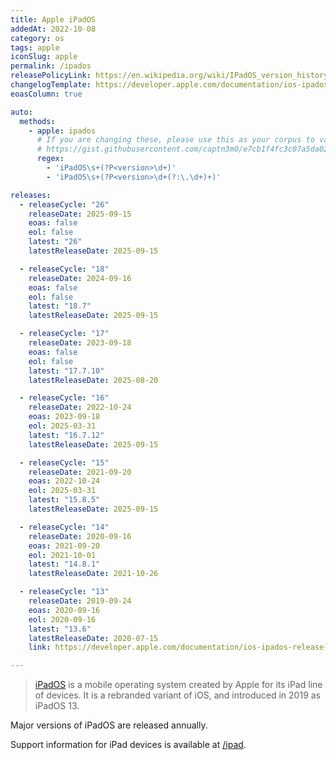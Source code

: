 ```yaml
---
title: Apple iPadOS
addedAt: 2022-10-08
category: os
tags: apple
iconSlug: apple
permalink: /ipados
releasePolicyLink: https://en.wikipedia.org/wiki/IPadOS_version_history
changelogTemplate: https://developer.apple.com/documentation/ios-ipados-release-notes/ios-ipados-__RELEASE_CYCLE__-release-notes
eoasColumn: true

auto:
  methods:
    - apple: ipados
      # If you are changing these, please use this as your corpus to validate your changes:
      # https://gist.githubusercontent.com/captn3m0/e7cb1f4fc3c07a5da0296ebda2b33e15/raw/5747e42ad611ec9ffdb7a2d1c0e3946bb87ab6d7/apple.txt
      regex:
        - 'iPadOS\s+(?P<version>\d+)'
        - 'iPadOS\s+(?P<version>\d+(?:\.\d+)+)'

releases:
  - releaseCycle: "26"
    releaseDate: 2025-09-15
    eoas: false
    eol: false
    latest: "26"
    latestReleaseDate: 2025-09-15

  - releaseCycle: "18"
    releaseDate: 2024-09-16
    eoas: false
    eol: false
    latest: "18.7"
    latestReleaseDate: 2025-09-15

  - releaseCycle: "17"
    releaseDate: 2023-09-18
    eoas: false
    eol: false
    latest: "17.7.10"
    latestReleaseDate: 2025-08-20

  - releaseCycle: "16"
    releaseDate: 2022-10-24
    eoas: 2023-09-18
    eol: 2025-03-31
    latest: "16.7.12"
    latestReleaseDate: 2025-09-15

  - releaseCycle: "15"
    releaseDate: 2021-09-20
    eoas: 2022-10-24
    eol: 2025-03-31
    latest: "15.8.5"
    latestReleaseDate: 2025-09-15

  - releaseCycle: "14"
    releaseDate: 2020-09-16
    eoas: 2021-09-20
    eol: 2021-10-01
    latest: "14.8.1"
    latestReleaseDate: 2021-10-26

  - releaseCycle: "13"
    releaseDate: 2019-09-24
    eoas: 2020-09-16
    eol: 2020-09-16
    latest: "13.6"
    latestReleaseDate: 2020-07-15
    link: https://developer.apple.com/documentation/ios-ipados-release-notes/ios-ipados-13_1-release-notes

---
```


> [iPadOS](https://www.apple.com/ipados/) is a mobile operating system created by Apple for its iPad line of devices.
> It is a rebranded variant of iOS, and introduced in 2019 as iPadOS 13.

Major versions of iPadOS are released annually.

Support information for iPad devices is available at [/ipad](/ipad).
